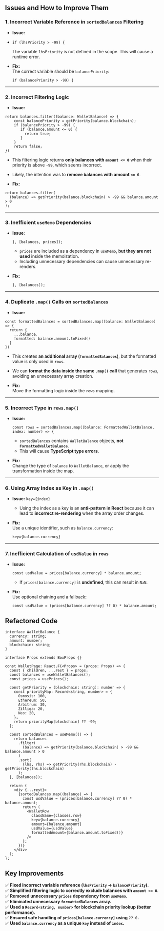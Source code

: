 ## **Issues and How to Improve Them**

### **1\. Incorrect Variable Reference in `sortedBalances` Filtering**

- **Issue:**
- `if (lhsPriority > -99) {`

  The variable `lhsPriority` is not defined in the scope. This will cause a runtime error.

- **Fix:**\
  The correct variable should be `balancePriority`:

  `if (balancePriority > -99) {`

---

### **2\. Incorrect Filtering Logic**

- **Issue:**

```
return balances.filter((balance: WalletBalance) => {
    const balancePriority = getPriority(balance.blockchain);
    if (balancePriority > -99) {
       if (balance.amount <= 0) {
         return true;
       }
    }
    return false;
})
```

- This filtering logic returns **only balances with `amount <= 0`** when their priority is above `-99`, which seems incorrect.
- Likely, the intention was to **remove balances with amount `<= 0`**.

- **Fix:**

```
return balances.filter(
  (balance) => getPriority(balance.blockchain) > -99 && balance.amount > 0
);
```

---

### **3\. Inefficient `useMemo` Dependencies**

- **Issue:**

  `}, [balances, prices]);`

  - `prices` are included as a dependency in `useMemo`, **but they are not used** inside the memoization.
  - Including unnecessary dependencies can cause unnecessary re-renders.

- **Fix:**

  `}, [balances]);`

---

### **4\. Duplicate `.map()` Calls on `sortedBalances`**

- **Issue:**

```
const formattedBalances = sortedBalances.map((balance: WalletBalance) => {
  return {
    ...balance,
    formatted: balance.amount.toFixed()
  }
})
```

- This creates **an additional array (`formattedBalances`)**, but the formatted value is only used in `rows`.
- We can **format the data inside the same `.map()` call** that generates `rows`, avoiding an unnecessary array creation.

- **Fix:**\
  Move the formatting logic inside the `rows` mapping.

---

### **5\. Incorrect Type in `rows.map()`**

- **Issue:**

  `const rows = sortedBalances.map((balance: FormattedWalletBalance, index: number) => {`

  - `sortedBalances` contains `WalletBalance` objects, **not `FormattedWalletBalance`**.
  - This will cause **TypeScript type errors**.

- **Fix:**\
  Change the type of `balance` to `WalletBalance`, or apply the transformation inside the map.

---

### **6\. Using Array Index as Key in `.map()`**

- **Issue:**
  `key={index}`

  - Using the index as a key is an **anti-pattern in React** because it can lead to **incorrect re-rendering** when the array order changes.

- **Fix:**\
  Use a unique identifier, such as `balance.currency`:

  `key={balance.currency}`

---

### **7\. Inefficient Calculation of `usdValue` in `rows`**

- **Issue:**

  `const usdValue = prices[balance.currency] * balance.amount;`

  - If `prices[balance.currency]` is **undefined**, this can result in `NaN`.

- **Fix:**\
  Use optional chaining and a fallback:

  `const usdValue = (prices[balance.currency] ?? 0) * balance.amount;`

## **Refactored Code**

```tsx
interface WalletBalance {
  currency: string;
  amount: number;
  blockchain: string;
}

interface Props extends BoxProps {}

const WalletPage: React.FC<Props> = (props: Props) => {
  const { children, ...rest } = props;
  const balances = useWalletBalances();
  const prices = usePrices();

  const getPriority = (blockchain: string): number => {
    const priorityMap: Record<string, number> = {
      Osmosis: 100,
      Ethereum: 50,
      Arbitrum: 30,
      Zilliqa: 20,
      Neo: 20,
    };
    return priorityMap[blockchain] ?? -99;
  };

  const sortedBalances = useMemo(() => {
    return balances
      .filter(
        (balance) => getPriority(balance.blockchain) > -99 && balance.amount > 0
      )
      .sort(
        (lhs, rhs) => getPriority(rhs.blockchain) - getPriority(lhs.blockchain)
      );
  }, [balances]);

  return (
    <div {...rest}>
      {sortedBalances.map((balance) => {
        const usdValue = (prices[balance.currency] ?? 0) * balance.amount;
        return (
          <WalletRow
            className={classes.row}
            key={balance.currency}
            amount={balance.amount}
            usdValue={usdValue}
            formattedAmount={balance.amount.toFixed()}
          />
        );
      })}
    </div>
  );
};
```

## **Key Improvements**

✅ **Fixed incorrect variable reference (`lhsPriority` → `balancePriority`).**\
✅ **Simplified filtering logic to correctly exclude balances with `amount <= 0`.**\
✅ **Removed unnecessary `prices` dependency from `useMemo`.**\
✅ **Eliminated unnecessary `formattedBalances` array.**\
✅ **Used a `Record<string, number>` for blockchain priority lookup (better performance).**\
✅ **Ensured safe handling of `prices[balance.currency]` using `?? 0`.**\
✅ **Used `balance.currency` as a unique `key` instead of `index`.**
